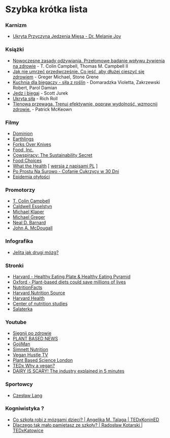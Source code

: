 # Szybka krótka lista

### Karnizm
- [Ukryta Przyczyna Jedzenia Mięsa - Dr. Melanie Joy](https://www.youtube.com/watch?v=AINuazo8mz0)

### Książki
- [Nowoczesne zasady odżywiania. Przełomowe badanie wpływu żywienia na zdrowie](https://goo.gl/YqErzP) - T. Colin Campbell, Thomas M. Campbell II
- [Jak nie umrzeć przedwcześnie. Co jeść, aby dłużej cieszyć się zdrowiem](https://goo.gl/n8LD4j) - Greger Michael, Stone Grene
- [Kuchnia dla biegaczy - siła z roślin](https://goo.gl/AbXzKu) -  Domaradzka Violetta, Zakrzewski Robert, Parol Damian 
- [Jedz i biegaj](https://goo.gl/crwAmU) - Scott Jurek
- [Ukryta siła](https://goo.gl/Tz6QR2) - Rich Roll
- [Tlenowa przewaga. Trenuj efektywnie, popraw wydolność, wzmocnij zdrowie.](https://goo.gl/8PJFei) - Patrick McKeown

### Filmy
- [Dominion](https://www.aussiefarms.org.au/dominion)
- [Earthlings](https://vimeo.com/209647801)
- [Forks Over Knives](https://www.forksoverknives.com/)
- [Food, Inc.](http://www.takepart.com/foodinc)
- [Cowspiracy: The Sustainability Secret](http://www.cowspiracy.com/)
- [Food Choices](http://www.foodchoicesmovie.com/)
- [What the Health](http://www.whatthehealthfilm.com/) [ [wersja z napisami PL](https://www.youtube.com/watch?v=TqsJtsB2DIk) ]
- [Po Prostu Na Surowo - Cofanie Cukrzycy w 30 Dni](https://www.youtube.com/watch?v=P6wUdFg0KdY)
- [Epidemia otyłości](https://www.youtube.com/watch?v=4Ud5V9mBBnI)

### Promotorzy
- [T. Colin Campbell](https://en.wikipedia.org/wiki/T._Colin_Campbell)
- [Caldwell Esselstyn](https://en.wikipedia.org/wiki/Caldwell_Esselstyn)
- [Michael Klaper](https://en.wikipedia.org/wiki/Michael_Klaper)
- [Michael Greger](https://en.wikipedia.org/wiki/Michael_Greger)
- [Neal D. Barnard](https://en.wikipedia.org/wiki/Neal_D._Barnard)
- [John A. McDougall](https://pl.wikipedia.org/wiki/John_A._McDougall)

### Infografika
- [Jelita jak drugi mózg?](https://kobieta.onet.pl/zdrowie/jelita-jak-drugi-mozg-infografika/x7hpkhj)

### Stronki
- [Harvard - Healthy Eating Plate & Healthy Eating Pyramid](https://www.hsph.harvard.edu/nutritionsource/healthy-eating-plate/)
- [Oxford - Plant-based diets could save millions of lives](http://www.oxfordmartin.ox.ac.uk/news/201603_Plant_based_diets)
- [NutritionFacts](https://nutritionfacts.org/)
- [Harvard Nutrition Source](https://www.hsph.harvard.edu/nutritionsource/)
- [Harvard Health](https://www.health.harvard.edu/)
- [Center of nutrition studies](http://nutritionstudies.org/)
- [Salaterka](http://salaterka.pl/)

### Youtube
- [Sięgnij po zdrowie](https://www.youtube.com/channel/UC5M8qmnookQqZbzxWg6opcg)
- [PLANT BASED NEWS](https://www.youtube.com/channel/UCJRjK20fHylJyf-HiBtqI2w)
- [GojiMan](https://www.youtube.com/channel/UC8zKmTVcs5s3IIR2DVlxfzA)
- [Simnett Nutrition](https://www.youtube.com/channel/UCpyhJZhJQWKDdJCR07jPY-Q)
- [Vegan Hustle TV](https://www.youtube.com/channel/UC3R83OcCzoCmRc2AapQeL7A)
- [Plant Based Science London](https://www.youtube.com/channel/UCG7U-imx8hu6NLOxanXkROQ)
- [TEDx Why a vegan?](https://www.youtube.com/playlist?list=PLLIFAdznlc7Ea_rlsy4iewYyUKe6dPtrw)
- [DAIRY IS SCARY! The industry explained in 5 minutes](https://www.youtube.com/watch?v=UcN7SGGoCNI)

### Sportowcy
 - [Czesław Lang](http://ekofolwark.pl/czeslaw-lang-nowa-droga-do-zdrowia/)

### Kogniwistyka ?
 - [Co szkoła robi z mózgami dzieci? | Angelika M. Talaga | TEDxKoninED](https://www.youtube.com/watch?v=XnPaz5e-uD8)
 - [Dlaczego tak mało pamiętasz ze szkoły? | Radosław Kotarski | TEDxKatowice](https://www.youtube.com/watch?v=0t-sG8FhC4E)
